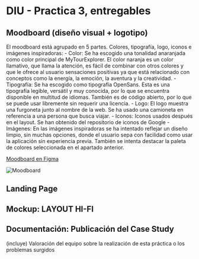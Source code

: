 # DIU - Practica 3, entregables

## Moodboard (diseño visual + logotipo)   

El moodboard está agrupado en 5 partes. Colores, tipografía, logo, iconos e imágenes inspiradoras:
	- Color: Se ha escogido una tonalidad anaranjada como color principal de MyTourExplorer. El color naranja es un color llamativo, que llama la atención, es fácil de combinar con otros colores y que le ofrece al usuario sensaciones positivas ya que está relacionado con conceptos como la energía, la emoción, la aventura y la creatividad. 
	- Tipografía: Se ha escogido como tipografía OpenSans. Esta es una tipografía legible, versátil y muy conocida, por lo que se encuentra disponible en multitud de idiomas. También es de código abierto, por lo que se puede usar libremente sin requerir una licencia.
	- Logo: El logo muestra una furgoneta junto al nombre de la web. Se ha usado una camioneta en referencia a una persona que busca viajar. 
	- Iconos: Iconos usados después en el layout. Se han obtenido del repositorio de iconos de Google
	- Imágenes: En las imágenes inspiradoras se ha intentado reflejar un diseño limpio, sin muchas opciones, donde el usuario sepa con facilidad como usar la aplicación sin experiencia previa. También se intenta destacar la paleta de colores seleccionada en el apartado anterior.


[Moodboard en Figma](https://www.figma.com/file/SIh3780BdQPGqi1AGTJdJa/Moodboard?node-id=0-1&t=4d5xPHfB2UkzGKFQ-0)

![Moodboard](Moodboard.jpg)

## Landing Page


## Mockup: LAYOUT HI-FI


## Documentación: Publicación del Case Study


(incluye) Valoración del equipo sobre la realización de esta práctica o los problemas surgidos
 

